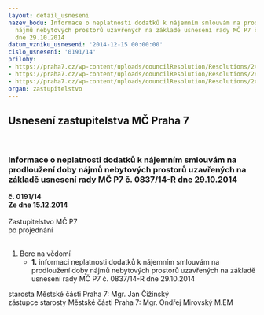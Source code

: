 ```yaml
---
layout: detail_usneseni
nazev_bodu: Informace o neplatnosti dodatků k nájemním smlouvám na prodloužení doby
  nájmů nebytových prostorů uzavřených na základě usnesení rady MČ P7 č. 0837/14-R
  dne 29.10.2014
datum_vzniku_usneseni: '2014-12-15 00:00:00'
cislo_usneseni: '0191/14'
prilohy:
- https://praha7.cz/wp-content/uploads/councilResolution/Resolutions/24384/6-14-usnesen%c3%ad_0837_14_r_29.10.2014_%c5%be%c3%a1dosti_ob%c4%8dan%c5%af.doc
- https://praha7.cz/wp-content/uploads/councilResolution/Resolutions/24384/6-14-usnesenirmc2014120912133948.doc
- https://praha7.cz/wp-content/uploads/councilResolution/Resolutions/24384/6-14-rozhodnuti_-_28_cdo_3297_2008.doc
organ: zastupitelstvo
---
```

<div id="ucUsn_pList" class="usn">
	<span><h2>Usnesení zastupitelstva MČ Praha 7 </h2>
<br></span><div class="standBody">
<span><h3>Informace o neplatnosti dodatků k nájemním smlouvám na prodloužení doby nájmů nebytových prostorů uzavřených na základě usnesení rady MČ P7 č. 0837/14-R dne 29.10.2014</h3></span><div class="center">
		<strong>č. 0191/14</strong><br>
	</div>
<div class="center">
		<strong>Ze dne 15.12.2014</strong><br><br>
	</div>Zastupitelstvo MČ P7<br> po projednání<br><br><ol><li>Bere na vědomí<ul><li>
<strong>1.</strong> informaci neplatnosti dodatků k nájemním smlouvám na prodloužení doby nájmů nebytových prostorů uzavřených na základě usnesení rady MČ P7 č. 0837/14-R dne 29.10.2014</li></ul>
</li></ol>starosta Městské části Praha 7: Mgr. Jan Čižinský<br>zástupce starosty Městské části Praha 7: Mgr. Ondřej Mirovský M.EM
</div>
</div>